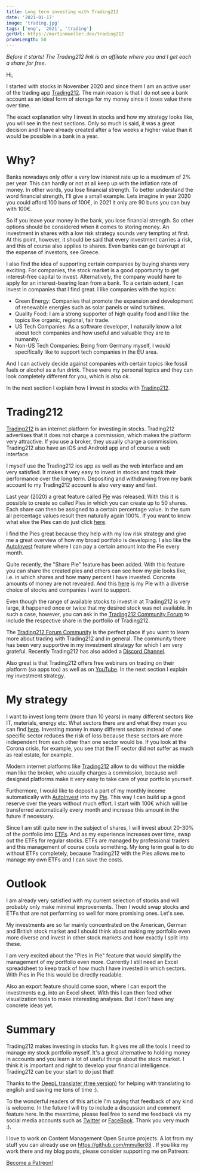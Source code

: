 ```yaml
---
title: Long term investing with Trading212
date: '2021-01-17'
image: 'trading.jpg'
tags: ['eng', '2021', 'trading']
gerUrl: https://martinmueller.dev/trading212
pruneLength: 50
---
```

*Before it starts! The Trading212 link is an affiliate where you and I get each a share for free*.

Hi,

I started with stocks in November 2020 and since them I am an active user of the trading app [Trading212](https://trading212.com/invite/GvP8w4UF). The main reason is that I do not see a bank account as an ideal form of storage for my money since it loses value there over time.

The exact explanation why I invest in stocks and how my strategy looks like, you will see in the next sections. Only so much is said, it was a great decision and I have already created after a few weeks a higher value than it would be possible in a bank in a year.

# Why?
Banks nowadays only offer a very low interest rate up to a maximum of 2% per year. This can hardly or not at all keep up with the inflation rate of money. In other words, you lose financial strength. To better understand the word financial strength, I'll give a small example. Lets imagine in year 2020 you could afford 100 buns of 100€, in 2021 it only are 90 buns you can buy with 100€.

So if you leave your money in the bank, you lose financial strength. So other options should be considered when it comes to storing money. An investment in shares with a low risk strategy sounds very tempting at first. At this point, however, it should be said that every investment carries a risk, and this of course also applies to shares. Even banks can go bankrupt at the expense of investors, see Greece.

I also find the idea of supporting certain companies by buying shares very exciting. For companies, the stock market is a good opportunity to get interest-free capital to invest. Alternatively, the company would have to apply for an interest-bearing loan from a bank. To a certain extent, I can invest in companies that I find great. I like companies with the topics:

* Green Energy: Companies that promote the expansion and development of renewable energies such as solar panels or wind turbines.
* Quality Food: I am a strong supporter of high quality food and I like the topics like organic, regional, fair trade.
* US Tech Companies: As a software developer, I naturally know a lot about tech companies and how useful and valuable they are to humanity.
* Non-US Tech Companies: Being from Germany myself, I would specifically like to support tech companies in the EU area.

And I can actively decide against companies with certain topics like fossil fuels or alcohol as a fun drink. These were my personal topics and they can look completely different for you, which is also ok.

In the next section I explain how I invest in stocks with [Trading212](https://trading212.com/invite/GvP8w4UF).

# Trading212
[Trading212](https://trading212.com/invite/GvP8w4UF) is an internet platform for investing in stocks. Trading212 advertises that it does not charge a commission, which makes the platform very attractive. If you use a broker, they usually charge a commission. Trading212 also have an iOS and Android app and of course a web interface.

I myself use the Trading212 ios app as well as the web interface and am very satisfied. It makes it very easy to invest in stocks and track their performance over the long term. Depositing and withdrawing from my bank account to my Trading212 account is also very easy and fast.

Last year (2020) a great feature called [Pie](https://helpcentre.trading212.com/hc/en-us/articles/360009313957-Pies-AutoInvest-Introduction) was released. With this it is possible to create so called Pies in which you can create up to 50 shares. Each share can then be assigned to a certain percentage value. In the sum all percentage values result then naturally again 100%. If you want to know what else the Pies can do just click [here](https://helpcentre.trading212.com/hc/en-us/articles/360009313957-Pies-AutoInvest-Introduction).

I find the Pies great because they help with my low risk strategy and give me a great overview of how my broad portfolio is developing. I also like the [AutoInvest](https://helpcentre.trading212.com/hc/en-us/articles/360009313957-Pies-AutoInvest-Introduction) feature where I can pay a certain amount into the Pie every month.

Quite recently, the "Share Pie" feature has been added. With this feature you can share the created pies and others can see how my pie looks like, i.e. in which shares and how many percent I have invested. Concrete amounts of money are not revealed. And this [here](https://trading212.com/pies/l7iYcKopcsn4QkND915c7ISopbU5) is my Pie with a diverse choice of stocks and companies I want to support.

Even though the range of available stocks to invest in at Trading212 is very large, it happened once or twice that my desired stock was not available. In such a case, however, you can ask in the [Trading212 Community Forum](https://community.trading212.com/) to include the respective share in the portfolio of Trading212.

The [Trading212 Forum Community](https://community.trading212.com/) is the perfect place if you want to learn more about trading with Trading212 and in general. The community there has been very supportive in my investment strategy for which I am very grateful. Recently Trading212 has also added a [Discord Channel](https://discord.gg/yWy9scvP).

Also great is that Trading212 offers free webinars on trading on their platform (so apps too) as well as on [YouTube](https://https://youtube.com/user/Trading212). In the next section I explain my investment strategy.
  
# My strategy
I want to invest long term (more than 10 years) in many different sectors like IT, materials, energy etc. What sectors there are and what they mean you can find [here](https://corporatefinanceinstitute.com/resources/knowledge/finance/the-sp-sectors/). Investing money in many different sectors instead of one specific sector reduces the risk of loss because these sectors are more independent from each other than one sector would be. If you look at the Corona crisis, for example, you see that the IT sector did not suffer as much as real estate, for example.

Modern internet platforms like [Trading212](https://trading212.com/invite/GvP8w4UF) allow to do without the middle man like the broker, who usually charges a commission, because well designed platforms make it very easy to take care of your portfolio yourself.

Furthermore, I would like to deposit a part of my monthly income automatically with [AutoInvest](https://helpcentre.trading212.com/hc/en-us/articles/360009313957-Pies-AutoInvest-Introduction) into my [Pie](https://helpcentre.trading212.com/hc/en-us/articles/360009313957-Pies-AutoInvest-Introduction). This way I can build up a good reserve over the years without much effort.
I start with 100€ which will be transferred automatically every month and increase this amount in the future if necessary.

Since I am still quite new in the subject of shares, I will invest about 20-30% of the portfolio into [ETFs](https://en.wikipedia.org/wiki/Exchange-traded_fund). And as my experience increases over time, swap out the ETFs for regular stocks. ETFs are managed by professional traders and this management of course costs something. My long term goal is to do without ETFs completely, because Trading212 with the Pies allows me to manage my own ETFs and I can save the costs.

# Outlook
I am already very satisfied with my current selection of stocks and will probably only make minimal improvements. Then I would swap stocks and ETFs that are not performing so well for more promising ones. Let's see.

My investments are so far mainly concentrated on the American, German and British stock market and I should think about making my portfolio even more diverse and invest in other stock markets and how exactly I split into these.

I am very excited about the "Pies in Pie" feature that would simplify the management of my portfolio even more. Currently I still need an Excel spreadsheet to keep track of how much I have invested in which sectors. With Pies in Pie this would be directly readable.

Also an export feature should come soon, where I can export the investments e.g. into an Excel sheet. With this I can then feed other visualization tools to make interesting analyses. But I don't have any concrete ideas yet.

# Summary
Trading212 makes investing in stocks fun. It gives me all the tools I need to manage my stock portfolio myself. It's a great alternative to holding money in accounts and you learn a lot of useful things about the stock market. I think it is important and right to develop your financial intelligence. Trading212 can be your start to do just that!

Thanks to the [DeepL translater (free version)](https://DeepL.com/Translator) for helping with translating to english and saving me tons of time :).

To the wonderful readers of this article I'm saying that feedback of any kind is welcome. In the future I will try to include a discussion and comment feature here. In the meantime, please feel free to send me feedback via my social media accounts such as [Twitter](https://twitter.com/MartinMueller_) or [FaceBook](https://https://facebook.com/martin.muller.10485). Thank you very much :).

I love to work on Content Management Open Source projects. A lot from my stuff you can already use on https://github.com/mmuller88 . If you like my work there and my blog posts, please consider supporting me on Patreon:

<a href="https://https://patreon.com/bePatron?u=29010217" data-patreon-widget-type="become-patron-button">Become a Patreon!</a><script async src="https://c6.patreon.com/becomePatronButton.bundle.js"></script>